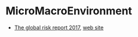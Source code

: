 # MicroMacroEnvironment
 * [The global risk report 2017](https://www.marsh.com/content/dam/marsh/Documents/PDF/US-en/The%20Global%20Risks%20Report%202017-01-2017.pdf), [web site](https://www.marsh.com/ar/es/insights/research/informe-de-riesgos-globales-2017.html)
